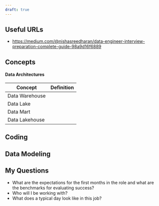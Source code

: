 ```yaml
---
draft: true
---
```

## Useful URLs
- https://medium.com/@nishasreedharan/data-engineer-interview-preparation-complete-guide-98a9d16f6889


## Concepts


#### Data Architectures

| Concept        | Definition |
| -------------- | ---------- |
| Data Warehouse |            |
| Data Lake      |            |
| Data Mart      |            |
| Data Lakehouse |            |



## Coding 

## Data Modeling

## My Questions
- What are the expectations for the first months in the role and what are the benchmarks for evaluating success?
- Who will I be working with?
- What does a typical day look like in this job?

